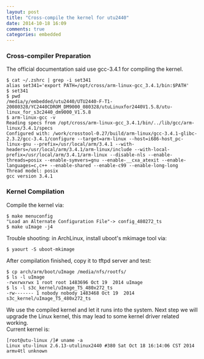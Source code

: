 ```yaml
---
layout: post
title: "Cross-compile the kernel for utu2440"
date: 2014-10-18 16:09
comments: true
categories: embedded
---
```

### Cross-compiler Preparation
The official documentation said use gcc-3.4.1 for compiling the kernel.     

```
$ cat ~/.zshrc | grep -i set341
alias set341='export PATH=/opt/cross/arm-linux-gcc_3.4.1/bin:$PATH'
$ set341
$ pwd
/media/y/embedded/utu2440/UTU2440-F-T1-20080328/YC2440CDROM_DM9000_080328/utuLinuxfor2440V1.5.8/utu-linux_for_s3c2440_dm9000_V1.5.8
$ arm-linux-gcc -v
Reading specs from /opt/cross/arm-linux-gcc_3.4.1/bin/../lib/gcc/arm-linux/3.4.1/specs
Configured with: /work/crosstool-0.27/build/arm-linux/gcc-3.4.1-glibc-2.3.2/gcc-3.4.1/configure --target=arm-linux --host=i686-host_pc-linux-gnu --prefix=/usr/local/arm/3.4.1 --with-headers=/usr/local/arm/3.4.1/arm-linux/include --with-local-prefix=/usr/local/arm/3.4.1/arm-linux --disable-nls --enable-threads=posix --enable-symvers=gnu --enable-__cxa_atexit --enable-languages=c,c++ --enable-shared --enable-c99 --enable-long-long
Thread model: posix
gcc version 3.4.1

```
### Kernel Compilation
Compile the kernel via:    

```
$ make menuconfig
"Load an Alternate Configuration File"-> config_480272_ts
$ make uImage -j4

```
Trouble shooting: in ArchLinux, install uboot's mkimage tool via:    

```
$ yaourt -S uboot-mkimage

```
After compilation finished, copy it to tftpd server and test:    

```
$ cp arch/arm/boot/uImage /media/nfs/rootfs/
$ ls -l uImage 
-rwxrwxrwx 1 root root 1483696 Oct 19  2014 uImage
$ ls -l s3c_kernel/uImage_T5_480x272_ts 
-rw------- 1 nobody nobody 1483468 Oct 19  2014 s3c_kernel/uImage_T5_480x272_ts

```
We use the compiled kernel and let it runs into the system. Next step we will upgrade the Linux kernel, this may lead to some kernel driver related working.        
Current kernel is:   

```
[root@utu-linux /]# uname -a
Linux utu-linux 2.6.13-utulinux2440 #380 Sat Oct 18 16:14:06 CST 2014 armv4tl unknown

```


